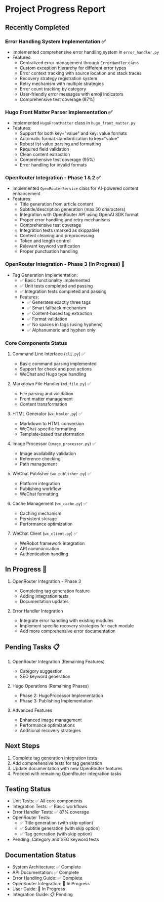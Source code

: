 # Project Progress Report

## Recently Completed
### Error Handling System Implementation ✅
- Implemented comprehensive error handling system in `error_handler.py`
- Features:
  - Centralized error management through `ErrorHandler` class
  - Custom exception hierarchy for different error types
  - Error context tracking with source location and stack traces
  - Recovery strategy registration system
  - Retry mechanism with multiple strategies
  - Error count tracking by category
  - User-friendly error messages with emoji indicators
  - Comprehensive test coverage (87%)

### Hugo Front Matter Parser Implementation ✅
- Implemented `HugoFrontMatter` class in `hugo_front_matter.py`
- Features:
  - Support for both key="value" and key: value formats
  - Automatic format standardization to key="value"
  - Robust list value parsing and formatting
  - Required field validation
  - Clean content extraction
  - Comprehensive test coverage (95%)
  - Error handling for invalid formats

### OpenRouter Integration - Phase 1 & 2 ✅
- Implemented `OpenRouterService` class for AI-powered content enhancement
- Features:
  - Title generation from article content
  - Subtitle/description generation (max 50 characters)
  - Integration with OpenRouter API using OpenAI SDK format
  - Proper error handling and retry mechanisms
  - Comprehensive test coverage
  - Integration tests (marked as skippable)
  - Content cleaning and preprocessing
  - Token and length control
  - Relevant keyword verification
  - Proper punctuation handling

### OpenRouter Integration - Phase 3 (In Progress) 🚧
- Tag Generation Implementation:
  - ✅ Basic functionality implemented
  - ✅ Unit tests completed and passing
  - ✅ Integration tests completed and passing
  - Features:
    - ✅ Generates exactly three tags
    - ✅ Smart fallback mechanism
    - ✅ Content-based tag extraction
    - ✅ Format validation
    - ✅ No spaces in tags (using hyphens)
    - ✅ Alphanumeric and hyphen only

### Core Components Status
1. Command Line Interface (`cli.py`) ✅
   - Basic command parsing implemented
   - Support for check and post actions
   - WeChat and Hugo type handling

2. Markdown File Handler (`md_file.py`) ✅
   - File parsing and validation
   - Front matter management
   - Content transformation

3. HTML Generator (`wx_htmler.py`) ✅
   - Markdown to HTML conversion
   - WeChat-specific formatting
   - Template-based transformation

4. Image Processor (`image_processor.py`) ✅
   - Image availability validation
   - Reference checking
   - Path management

5. WeChat Publisher (`wx_publisher.py`) ✅
   - Platform integration
   - Publishing workflow
   - WeChat formatting

6. Cache Management (`wx_cache.py`) ✅
   - Caching mechanism
   - Persistent storage
   - Performance optimization

7. WeChat Client (`wx_client.py`) ✅
   - WeRobot framework integration
   - API communication
   - Authentication handling

## In Progress 🚧
1. OpenRouter Integration - Phase 3
   - Completing tag generation feature
   - Adding integration tests
   - Documentation updates

2. Error Handler Integration
   - Integrate error handling with existing modules
   - Implement specific recovery strategies for each module
   - Add more comprehensive error documentation

## Pending Tasks 📋
1. OpenRouter Integration (Remaining Features)
   - Category suggestion
   - SEO keyword generation

2. Hugo Operations (Remaining Phases)
   - Phase 2: HugoProcessor Implementation
   - Phase 3: Publishing Implementation

3. Advanced Features
   - Enhanced image management
   - Performance optimizations
   - Additional recovery strategies

## Next Steps
1. Complete tag generation integration tests
2. Add comprehensive tests for tag generation
3. Update documentation with new OpenRouter features
4. Proceed with remaining OpenRouter integration tasks

## Testing Status
- Unit Tests: ✅ All core components
- Integration Tests: ✅ Basic workflows
- Error Handler Tests: ✅ 87% coverage
- OpenRouter Tests: 
  - ✅ Title generation (with skip option)
  - ✅ Subtitle generation (with skip option)
  - ✅ Tag generation (with skip option)
- Pending: Category and SEO keyword tests

## Documentation Status
- System Architecture: ✅ Complete
- API Documentation: ✅ Complete
- Error Handling Guide: ✅ Complete
- OpenRouter Integration: 🚧 In Progress
- User Guide: 🚧 In Progress
- Integration Guide: 📋 Pending